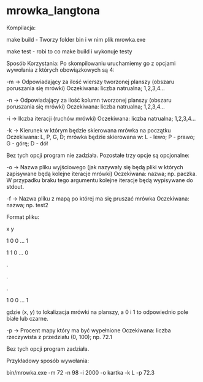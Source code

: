 # mrowka_langtona
Kompilacja:

make build - Tworzy folder bin i w nim plik mrowka.exe

make test - robi to co make build i wykonuje testy



Sposób Korzystania:
Po skompilowaniu uruchamiemy go z opcjami wywołania z których obowiązkowych są 4:

-m -> Odpowiadający za ilość wierszy tworzonej planszy (obszaru poruszania się mrówki) 
    Oczekiwana: liczba natrualna; 1,2,3,4...

-n -> Odpowiadający za ilość kolumn tworzonej planszy (obszaru poruszania się mrówki)
    Oczekiwana: liczba natrualna; 1,2,3,4...

-i -> Ilczba iteracji (ruchów mrówki)
    Oczekiwana: liczba natrualna; 1,2,3,4...

-k -> Kierunek w którym będzie skierowana mrówka na początku
    Oczekiwana: L, P, G, D; mrówka będzie skierowana w: L - lewo; P - prawo; G - górę; D - dół

Bez tych opcji program nie zadziała. Pozostałe trzy opcje są opcjonalne:

-o -> Nazwa pliku wyjściowego (jak nazywały się będą pliki w których zapisywane będą kolejne iteracje mrówki)
    Oczekiwana: nazwa; np. paczka. W przypadku braku tego argumentu kolejne iteracje będą wypisywane do stdout.

-f -> Nazwa pliku z mapą po której ma się pruszać mrówka
    Oczekiwana: nazwa; np. test2

Format pliku:

x y

1 0 0 ... 1


1 1 0 ... 0


.


.


.


1 0 0 ... 1

gdzie (x, y) to lokalizacja mrówki na planszy, a 0 i 1 to odpowiednio pole białe lub czarne.


-p -> Procent mapy który ma być wypełnione
    Oczekiwana: liczba rzeczywista z przedziału (0, 100); np. 72.1

Bez tych opcji program zadziała.

Przykładowy sposób wywołania:

bin/mrowka.exe -m 72 -n 98 -i 2000 -o kartka -k L -p 72.3


